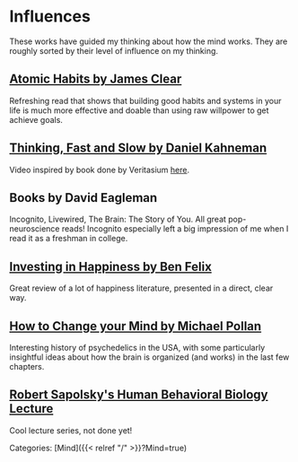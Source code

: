 # Influences

These works have guided my thinking about how the mind works. They are roughly
sorted by their level of influence on my thinking.

## [Atomic Habits by James Clear](https://jamesclear.com/atomic-habits)

Refreshing read that shows that building good habits and systems in your life
is much more effective and doable than using raw willpower to get achieve
goals.

## [Thinking, Fast and Slow by Daniel Kahneman](https://en.wikipedia.org/wiki/Thinking,_Fast_and_Slow)

Video inspired by book done by Veritasium [here](https://www.youtube.com/watch?v=UBVV8pch1dM&ab_channel=Veritasium).

## Books by David Eagleman

Incognito, Livewired, The Brain: The Story of You.  All great pop-neuroscience
reads!  Incognito especially left a big impression of me when I read it as a
freshman in college.

## [Investing in Happiness by Ben Felix](https://www.youtube.com/watch?v=iNZk-N6uDcg&ab_channel=BenFelix)

Great review of a lot of happiness literature, presented in a direct, clear way.

## [How to Change your Mind by Michael Pollan](https://michaelpollan.com/books/how-to-change-your-mind/)

Interesting history of psychedelics in the USA, with some particularly
insightful ideas about how the brain is organized (and works) in the last few
chapters.

## [Robert Sapolsky's Human Behavioral Biology Lecture](https://www.youtube.com/watch?v=NNnIGh9g6fA&list=PLD7E21BF91F3F9683)

Cool lecture series, not done yet!

Categories: [Mind]({{< relref "/" >}}?Mind=true)